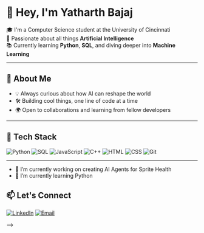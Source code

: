 
# 👋 Hey, I'm Yatharth Bajaj

🎓 I'm a Computer Science student at the University of Cincinnati  
🤖 Passionate about all things **Artificial Intelligence**  
📚 Currently learning **Python**, **SQL**, and diving deeper into **Machine Learning**

---

## 🚀 About Me

- 💡 Always curious about how AI can reshape the world  
- 🛠️ Building cool things, one line of code at a time  
- 🌍 Open to collaborations and learning from fellow developers

---

## 🧰 Tech Stack

![Python](https://img.shields.io/badge/Python-3776AB?style=flat&logo=python&logoColor=white)
![SQL](https://img.shields.io/badge/SQL-005C84?style=flat&logo=postgresql&logoColor=white)
![JavaScript](https://img.shields.io/badge/JavaScript-F7DF1E?style=flat&logo=javascript&logoColor=black)
![C++](https://img.shields.io/badge/C++-00599C?style=flat&logo=c%2B%2B&logoColor=white)
![HTML](https://img.shields.io/badge/HTML5-E34F26?style=flat&logo=html5&logoColor=white)
![CSS](https://img.shields.io/badge/CSS3-1572B6?style=flat&logo=css3&logoColor=white)
![Git](https://img.shields.io/badge/Git-F05032?style=flat&logo=git&logoColor=white)

---
- 🔭 I’m currently working on creating AI Agents for Sprite Health
- 🌱 I’m currently learning Python

  
## 📫 Let's Connect

[![LinkedIn](https://img.shields.io/badge/LinkedIn-blue?style=flat&logo=linkedin&logoColor=white)](https://linkedin.com/in/https://www.linkedin.com/in/yatharth-bajaj/)
[![Email](https://img.shields.io/badge/Gmail-D14836?style=flat&logo=gmail&logoColor=white)](mailto:bajajyh@mail.uc.edu)


-->

